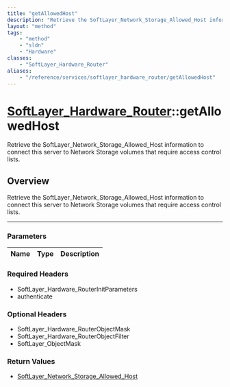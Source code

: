 ```yaml
---
title: "getAllowedHost"
description: "Retrieve the SoftLayer_Network_Storage_Allowed_Host information to connect this server to Network Storage volumes that r... "
layout: "method"
tags:
    - "method"
    - "sldn"
    - "Hardware"
classes:
    - "SoftLayer_Hardware_Router"
aliases:
    - "/reference/services/softlayer_hardware_router/getAllowedHost"
---
```

# [SoftLayer_Hardware_Router](/reference/services/SoftLayer_Hardware_Router)::getAllowedHost


Retrieve the SoftLayer_Network_Storage_Allowed_Host information to connect this server to Network Storage volumes that require access control lists.


## Overview 
Retrieve the SoftLayer_Network_Storage_Allowed_Host information to connect this server to Network Storage volumes that require access control lists.

-----

### Parameters 
|Name | Type | Description |
| --- | --- | --- |


### Required Headers
* SoftLayer_Hardware_RouterInitParameters
* authenticate


### Optional Headers
* SoftLayer_Hardware_RouterObjectMask
* SoftLayer_Hardware_RouterObjectFilter
* SoftLayer_ObjectMask

### Return Values
* <a href='/reference/datatypes/SoftLayer_Network_Storage_Allowed_Host'>SoftLayer_Network_Storage_Allowed_Host </a>




